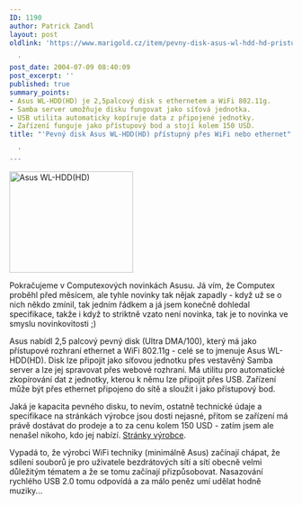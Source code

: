 ```yaml
---
ID: 1190
author: Patrick Zandl
layout: post
oldlink: 'https://www.marigold.cz/item/pevny-disk-asus-wl-hdd-hd-pristupny-pres-wifi-nebo-ethernet

  '
post_date: 2004-07-09 08:40:09
post_excerpt: ''
published: true
summary_points:
- Asus WL-HDD(HD) je 2,5palcový disk s ethernetem a WiFi 802.11g.
- Samba server umožňuje disku fungovat jako síťová jednotka.
- USB utilita automaticky kopíruje data z připojené jednotky.
- Zařízení funguje jako přístupový bod a stojí kolem 150 USD.
title: "'Pevný disk Asus WL-HDD(HD) přístupný přes WiFi nebo ethernet"

  '
---
```


<div class="rightbox"> <img src="/wp-content/uploads/20040709-asus-wl_hdd.jpg" alt="Asus WL-HDD(HD)" width="220" height="180" /> </div>
<p>
Pokračujeme v Computexových novinkách Asusu. Já vím, že Computex proběhl před měsícem, ale tyhle novinky tak nějak zapadly - když už se o nich někdo zmínil, tak jedním řádkem a já jsem konečně dohledal specifikace, takže i když to striktně vzato není novinka, tak je to novinka ve smyslu novinkovitosti ;)</p>
<p>
Asus nabídl 2,5 palcový pevný disk (Ultra DMA/100), který má jako přístupové rozhraní ethernet a WiFi 802.11g - celé se to jmenuje Asus WL-HDD(HD). Disk lze připojit jako síťovou jednotku přes vestavěný Samba server a lze jej spravovat přes webové rozhraní. Má utilitu pro automatické zkopírování dat z jednotky, kterou k němu lze připojit přes USB. Zařízení může být přes ethernet připojeno do sítě a sloužit i jako přístupový bod. </p>
<p>
Jaká je kapacita pevného disku, to nevím, ostatně technické údaje a specifikace na stránkách výrobce jsou dosti nejasné, přitom se zařízení má právě dostávat do prodeje a to za cenu kolem 150 USD - zatím jsem ale nenašel nikoho, kdo jej nabízí. <a href="http://event.asus.com.tw/computex2004/products/wl/wl_hdd(hd)/overview.htm">Stránky výrobce</a>.</p>

<p>
Vypadá to, že výrobci WiFi techniky (minimálně Asus) začínají chápat, že sdílení souborů je pro uživatele bezdrátových sítí a sítí obecně velmi důležitým tématem a že se tomu začínají přizpůsobovat. Nasazování rychlého USB 2.0 tomu odpovídá a za málo peněz umí udělat hodně muziky...</p>